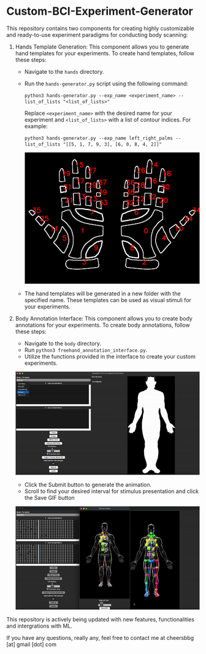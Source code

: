 # Custom-BCI-Experiment-Generator

This repository contains two components for creating highly customizable and ready-to-use experiment paradigms for conducting body scanning:

1. Hands Template Generation: This component allows you to generate hand templates for your experiments. To create hand templates, follow these steps:
    - Navigate to the `hands` directory.
    - Run the `hands-generator.py` script using the following command:
      ```
      python3 hands-generator.py --exp_name <experiment_name> --list_of_lists "<list_of_lists>"
      ```
      Replace `<experiment_name>` with the desired name for your experiment and `<list_of_lists>` with a list of contour indices. For example:
      ```
      python3 hands-generator.py --exp_name left_right_palms --list_of_lists "[[5, 1, 7, 9, 3], [6, 0, 8, 4, 2]]"
      ```

      ![Hands Indices](https://github.com/Cheersbbg/Custom-BCI-Experiment-Generator/blob/main/hand-contours-labels.png)

    - The hand templates will be generated in a new folder with the specified name. These templates can be used as visual stimuli for your experiments.

2. Body Annotation Interface: This component allows you to create body annotations for your experiments. To create body annotations, follow these steps:
    - Navigate to the `body` directory.
    - Run `python3 freehand_annotation_interface.py`.
    - Utilize the functions provided in the interface to create your custom experiments.

    ![Demo Interface](https://github.com/Cheersbbg/Custom-BCI-Experiment-Generator/blob/main/demo-interface.gif)

    - Click the Submit button to generate the animation.
    - Scroll to find your desired interval for stimulus presentation and click the Save GIF button 

    ![Demo Animation](https://github.com/Cheersbbg/Custom-BCI-Experiment-Generator/blob/main/demo-animation.gif)


This repository is actively being updated with new features, functionalities and intergrations with ML.

If you have any questions, really any, feel free to contact me at cheersbbg [at] gmail [dot] com